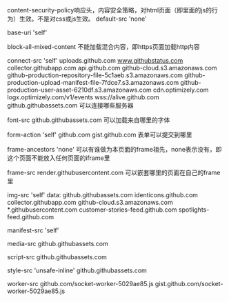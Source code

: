 content-security-policy响应头，内容安全策略，对html页面（即里面的js的行为）生效。不是对css或js生效。
default-src 'none'

base-uri 'self'

block-all-mixed-content 不能加载混合内容，即https页面加载http内容

connect-src 'self' uploads.github.com www.githubstatus.com collector.githubapp.com api.github.com github-cloud.s3.amazonaws.com github-production-repository-file-5c1aeb.s3.amazonaws.com github-production-upload-manifest-file-7fdce7.s3.amazonaws.com github-production-user-asset-6210df.s3.amazonaws.com cdn.optimizely.com logx.optimizely.com/v1/events wss://alive.github.com github.githubassets.com
  可以连接哪些服务器

font-src github.githubassets.com 可以加载来自哪里的字体

form-action 'self' github.com gist.github.com 表单可以提交到哪里

frame-ancestors 'none' 可以有谁做为本页面的frame祖先，none表示没有，即这个页面不能放入任何页面的iframe里

frame-src render.githubusercontent.com 可以嵌套哪里的页面在自己的frame里

img-src 'self' data: github.githubassets.com identicons.github.com collector.githubapp.com github-cloud.s3.amazonaws.com *.githubusercontent.com customer-stories-feed.github.com spotlights-feed.github.com

manifest-src 'self'

media-src github.githubassets.com

script-src github.githubassets.com

style-src 'unsafe-inline' github.githubassets.com

worker-src github.com/socket-worker-5029ae85.js gist.github.com/socket-worker-5029ae85.js